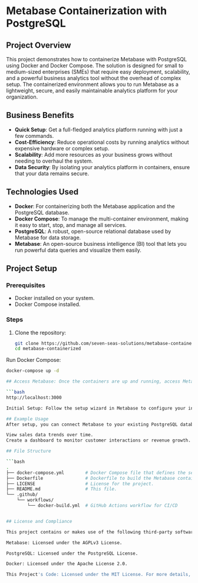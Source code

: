 # Metabase Containerization with PostgreSQL

## Project Overview
This project demonstrates how to containerize Metabase with PostgreSQL using Docker and Docker Compose. The solution is designed for small to medium-sized enterprises (SMEs) that require easy deployment, scalability, and a powerful business analytics tool without the overhead of complex setup. The containerized environment allows you to run Metabase as a lightweight, secure, and easily maintainable analytics platform for your organization.

## Business Benefits
- **Quick Setup**: Get a full-fledged analytics platform running with just a few commands.
- **Cost-Efficiency**: Reduce operational costs by running analytics without expensive hardware or complex setup.
- **Scalability**: Add more resources as your business grows without needing to overhaul the system.
- **Data Security**: By isolating your analytics platform in containers, ensure that your data remains secure.

## Technologies Used
- **Docker**: For containerizing both the Metabase application and the PostgreSQL database.
- **Docker Compose**: To manage the multi-container environment, making it easy to start, stop, and manage all services.
- **PostgreSQL**: A robust, open-source relational database used by Metabase for data storage.
- **Metabase**: An open-source business intelligence (BI) tool that lets you run powerful data queries and visualize them easily.

## Project Setup

### Prerequisites
- Docker installed on your system.
- Docker Compose installed.

### Steps
1. Clone the repository:
   ```bash
   git clone https://github.com/seven-seas-solutions/metabase-containerized.git
   cd metabase-containerized

Run Docker Compose:

```bash
docker-compose up -d

## Access Metabase: Once the containers are up and running, access Metabase through your browser at:

```bash
http://localhost:3000

Initial Setup: Follow the setup wizard in Metabase to configure your initial admin account and connect to the PostgreSQL database.

## Example Usage
After setup, you can connect Metabase to your existing PostgreSQL database or other supported data sources to visualize insights and create reports. For example:

View sales data trends over time.
Create a dashboard to monitor customer interactions or revenue growth.

## File Structure

```bash
.
├── docker-compose.yml        # Docker Compose file that defines the services and network.
├── Dockerfile                # Dockerfile to build the Metabase container.
├── LICENSE                   # License for the project.
├── README.md                 # This file.
└── .github/
    └── workflows/
        └── docker-build.yml  # GitHub Actions workflow for CI/CD


## License and Compliance

This project contains or makes use of the following third-party software, each of which has its own licensing requirements:

Metabase: Licensed under the AGPLv3 License.

PostgreSQL: Licensed under the PostgreSQL License.

Docker: Licensed under the Apache License 2.0.

This Project's Code: Licensed under the MIT License. For more details, see the LICENSE file in this repository.
